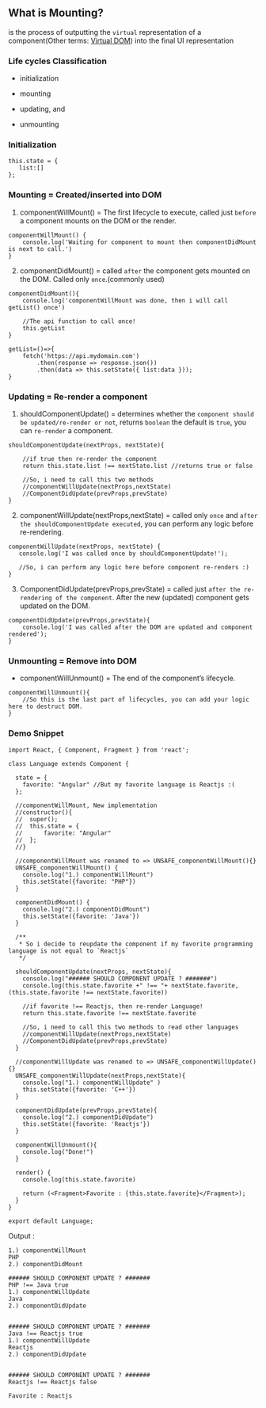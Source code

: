 ## What is Mounting?

is the process of outputting the `virtual` representation of a component(Other terms: [Virtual DOM](https://stackoverflow.com/questions/21965738/what-is-virtual-dom)) into the final UI representation


### Life cycles Classification

- initialization

- mounting

- updating, and

- unmounting


### Initialization

```
this.state = {
   list:[]
};
```


### Mounting = Created/inserted into DOM

1. componentWillMount() =  The first lifecycle to execute, called just `before` a component mounts on the DOM or the render.

```
componentWillMount() {
    console.log('Waiting for component to mount then componentDidMount is next to call.')
}
```

2. componentDidMount()  =  called `after` the component gets mounted on the DOM. Called only `once`.(commonly used)

```
componentDidMount(){
	console.log('componentWillMount was done, then i will call getList() once')

	//The api function to call once!
	this.getList
}

getList=()=>{
    fetch('https://api.mydomain.com')
        .then(response => response.json())
        .then(data => this.setState({ list:data }));
}
```

### Updating = Re-render a component

1. shouldComponentUpdate() = determines whether the `component should be updated/re-render or not`, returns `boolean` the default is `true`, you can `re-render` a component.

```
shouldComponentUpdate(nextProps, nextState){

    //if true then re-render the component
    return this.state.list !== nextState.list //returns true or false

    //So, i need to call this two methods
    //componentWillUpdate(nextProps,nextState)
    //ComponentDidUpdate(prevProps,prevState)
}
```

2. componentWillUpdate(nextProps,nextState) =  called only `once` and `after the shouldComponentUpdate executed`, you can perform any logic before re-rendering.

```
componentWillUpdate(nextProps, nextState) {
   console.log('I was called once by shouldComponentUpdate!');

   //So, i can perform any logic here before component re-renders :)
}
```

3. ComponentDidUpdate(prevProps,prevState) = called just `after the re-rendering of the component`. After the new (updated) component gets updated on the DOM.

```
componentDidUpdate(prevProps,prevState){
	console.log('I was called after the DOM are updated and component rendered');
}
```

### Unmounting = Remove into DOM

- componentWillUnmount() = The end of the component’s lifecycle.

```
componentWillUnmount(){
	//So this is the last part of lifecycles, you can add your logic here to destruct DOM.
}
```



### Demo Snippet

```
import React, { Component, Fragment } from 'react';

class Language extends Component {

  state = {
    favorite: "Angular" //But my favorite language is Reactjs :(
  };

  //componentWillMount, New implementation
  //constructor(){
  //  super();
  //  this.state = {
  //      favorite: "Angular"
  //  };
  //}

  //componentWillMount was renamed to => UNSAFE_componentWillMount(){}
  UNSAFE_componentWillMount() {
    console.log("1.) componentWillMount")
    this.setState({favorite: "PHP"})
  }
  
  componentDidMount() {
    console.log("2.) componentDidMount")
    this.setState({favorite: 'Java'})
  }

  /**
   * So i decide to reupdate the component if my favorite programming language is not equal to `Reactjs`
   */

  shouldComponentUpdate(nextProps, nextState){
    console.log("###### SHOULD COMPONENT UPDATE ? #######")
    console.log(this.state.favorite +" !== "+ nextState.favorite,  (this.state.favorite !== nextState.favorite))

    //if favorite !== Reactjs, then re-render Language!
    return this.state.favorite !== nextState.favorite

    //So, i need to call this two methods to read other languages
    //componentWillUpdate(nextProps,nextState)
    //ComponentDidUpdate(prevProps,prevState)
  }

  //componentWillUpdate was renamed to => UNSAFE_componentWillUpdate(){}
  UNSAFE_componentWillUpdate(nextProps,nextState){
    console.log("1.) componentWillUpdate" )
    this.setState({favorite: 'C++'})
  }

  componentDidUpdate(prevProps,prevState){
    console.log("2.) componentDidUpdate")
    this.setState({favorite: 'Reactjs'})
  }

  componentWillUnmount(){
    console.log("Done!")
  }

  render() {
    console.log(this.state.favorite)

    return (<Fragment>Favorite : {this.state.favorite}</Fragment>);
  }
}

export default Language;
```

Output :

```
1.) componentWillMount
PHP
2.) componentDidMount

###### SHOULD COMPONENT UPDATE ? #######
PHP !== Java true
1.) componentWillUpdate
Java
2.) componentDidUpdate


###### SHOULD COMPONENT UPDATE ? #######
Java !== Reactjs true
1.) componentWillUpdate
Reactjs
2.) componentDidUpdate


###### SHOULD COMPONENT UPDATE ? #######
Reactjs !== Reactjs false
```


```
Favorite : Reactjs
```





